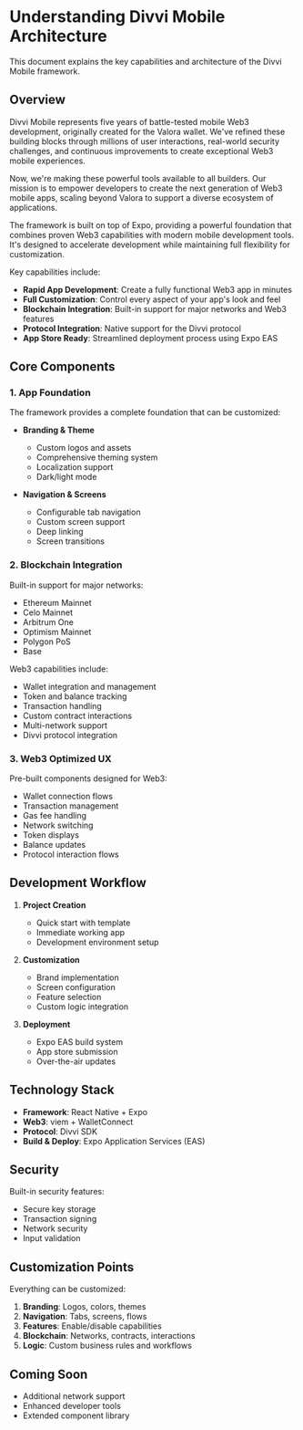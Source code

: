 # Understanding Divvi Mobile Architecture

This document explains the key capabilities and architecture of the Divvi Mobile framework.

## Overview

Divvi Mobile represents five years of battle-tested mobile Web3 development, originally created for the Valora wallet. We've refined these building blocks through millions of user interactions, real-world security challenges, and continuous improvements to create exceptional Web3 mobile experiences.

Now, we're making these powerful tools available to all builders. Our mission is to empower developers to create the next generation of Web3 mobile apps, scaling beyond Valora to support a diverse ecosystem of applications.

The framework is built on top of Expo, providing a powerful foundation that combines proven Web3 capabilities with modern mobile development tools. It's designed to accelerate development while maintaining full flexibility for customization.

Key capabilities include:

- **Rapid App Development**: Create a fully functional Web3 app in minutes
- **Full Customization**: Control every aspect of your app's look and feel
- **Blockchain Integration**: Built-in support for major networks and Web3 features
- **Protocol Integration**: Native support for the Divvi protocol
- **App Store Ready**: Streamlined deployment process using Expo EAS

## Core Components

### 1. App Foundation

The framework provides a complete foundation that can be customized:

- **Branding & Theme**

  - Custom logos and assets
  - Comprehensive theming system
  - Localization support
  - Dark/light mode

- **Navigation & Screens**
  - Configurable tab navigation
  - Custom screen support
  - Deep linking
  - Screen transitions

### 2. Blockchain Integration

Built-in support for major networks:

- Ethereum Mainnet
- Celo Mainnet
- Arbitrum One
- Optimism Mainnet
- Polygon PoS
- Base

Web3 capabilities include:

- Wallet integration and management
- Token and balance tracking
- Transaction handling
- Custom contract interactions
- Multi-network support
- Divvi protocol integration

### 3. Web3 Optimized UX

Pre-built components designed for Web3:

- Wallet connection flows
- Transaction management
- Gas fee handling
- Network switching
- Token displays
- Balance updates
- Protocol interaction flows

## Development Workflow

1. **Project Creation**

   - Quick start with template
   - Immediate working app
   - Development environment setup

2. **Customization**

   - Brand implementation
   - Screen configuration
   - Feature selection
   - Custom logic integration

3. **Deployment**
   - Expo EAS build system
   - App store submission
   - Over-the-air updates

## Technology Stack

- **Framework**: React Native + Expo
- **Web3**: viem + WalletConnect
- **Protocol**: Divvi SDK
- **Build & Deploy**: Expo Application Services (EAS)

## Security

Built-in security features:

- Secure key storage
- Transaction signing
- Network security
- Input validation

## Customization Points

Everything can be customized:

1. **Branding**: Logos, colors, themes
2. **Navigation**: Tabs, screens, flows
3. **Features**: Enable/disable capabilities
4. **Blockchain**: Networks, contracts, interactions
5. **Logic**: Custom business rules and workflows

## Coming Soon

- Additional network support
- Enhanced developer tools
- Extended component library

